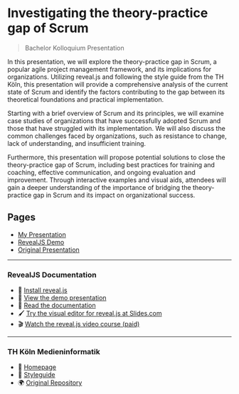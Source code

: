# Investigating the theory-practice gap of Scrum

> Bachelor Kolloquium Presentation

In this presentation, we will explore the theory-practice gap in Scrum, a popular agile project management framework, and its implications for organizations. Utilizing reveal.js and following the style guide from the TH Köln, this presentation will provide a comprehensive analysis of the current state of Scrum and identify the factors contributing to the gap between its theoretical foundations and practical implementation.

Starting with a brief overview of Scrum and its principles, we will examine case studies of organizations that have successfully adopted Scrum and those that have struggled with its implementation. We will also discuss the common challenges faced by organizations, such as resistance to change, lack of understanding, and insufficient training.

Furthermore, this presentation will propose potential solutions to close the theory-practice gap of Scrum, including best practices for training and coaching, effective communication, and ongoing evaluation and improvement. Through interactive examples and visual aids, attendees will gain a deeper understanding of the importance of bridging the theory-practice gap in Scrum and its impact on organizational success.

## Pages
- [My Presentation](https://inf166.github.io/mai-joel_maximilian-bachelor_kolloquium/)
- [RevealJS Demo](https://inf166.github.io/mai-joel_maximilian-bachelor_kolloquium/demo.html)
- [Original Presentation](https://inf166.github.io/mai-joel_maximilian-bachelor_kolloquium/mi-original.html)

---

### RevealJS Documentation
- 🚀 [Install reveal.js](https://revealjs.com/installation)
- 👀 [View the demo presentation](https://revealjs.com/demo)
- 📖 [Read the documentation](https://revealjs.com/markup/)
- 🖌 [Try the visual editor for reveal.js at Slides.com](https://slides.com/)
- 🎬 [Watch the reveal.js video course (paid)](https://revealjs.com/course)

---

### TH Köln Medieninformatik
- 🏫 [Homepage](http://www.medieninformatik.fh-koeln.de)
- 💄 [Styleguide](http://www.medieninformatik.fh-koeln.de/website/general/general/designguide_3/de/de_designguide_articl_1.php)
- 🌍 [Original Repository](https://github.com/th-koeln/mi-bachelor-praxisprojektseminar/tree/master/material/mi-pps-praesentation)
